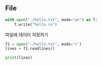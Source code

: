 ## File
```python
with open("./hello.txt", mode="w+") as f:
    f.write("hello \n")
```
파일에 데이터 저장하기


```python
f1 = open("./hello.txt", mode='r')
lines = f1.readlines()

print(lines)
```